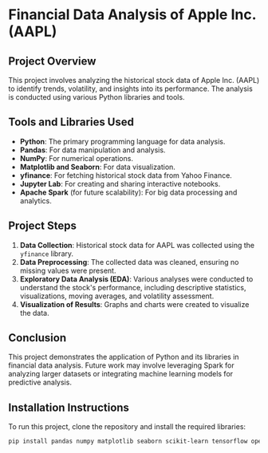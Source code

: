 
# Financial Data Analysis of Apple Inc. (AAPL)

## Project Overview
This project involves analyzing the historical stock data of Apple Inc. (AAPL) to identify trends, volatility, and insights into its performance. The analysis is conducted using various Python libraries and tools.

## Tools and Libraries Used
- **Python**: The primary programming language for data analysis.
- **Pandas**: For data manipulation and analysis.
- **NumPy**: For numerical operations.
- **Matplotlib and Seaborn**: For data visualization.
- **yfinance**: For fetching historical stock data from Yahoo Finance.
- **Jupyter Lab**: For creating and sharing interactive notebooks.
- **Apache Spark** (for future scalability): For big data processing and analytics.

## Project Steps
1. **Data Collection**: Historical stock data for AAPL was collected using the `yfinance` library.
2. **Data Preprocessing**: The collected data was cleaned, ensuring no missing values were present.
3. **Exploratory Data Analysis (EDA)**: Various analyses were conducted to understand the stock's performance, including descriptive statistics, visualizations, moving averages, and volatility assessment.
4. **Visualization of Results**: Graphs and charts were created to visualize the data.

## Conclusion
This project demonstrates the application of Python and its libraries in financial data analysis. Future work may involve leveraging Spark for analyzing larger datasets or integrating machine learning models for predictive analysis.

## Installation Instructions
To run this project, clone the repository and install the required libraries:
```bash
pip install pandas numpy matplotlib seaborn scikit-learn tensorflow openai transformers yfinance textblob
